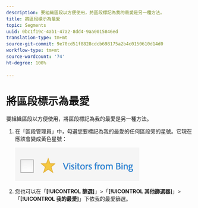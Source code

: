 ```yaml
---
description: 要組織區段以方便使用，將區段標記為我的最愛是另一種方法。
title: 將區段標示為最愛
topic: Segments
uuid: 0bc1f19c-4ab1-47a2-8dd4-9aa0015846ed
translation-type: tm+mt
source-git-commit: 9e70cd51f8828cdcb698175a2b4c0150610d14d0
workflow-type: tm+mt
source-wordcount: '74'
ht-degree: 100%

---
```



# 將區段標示為最愛

要組織區段以方便使用，將區段標記為我的最愛是另一種方法。

1. 在「區段管理員」中，勾選您要標記為我的最愛的任何區段旁的星號。它現在應該會變成黃色星號：

   ![](assets/favorites.png)

1. 您也可以在「**[!UICONTROL 篩選]**」>「**[!UICONTROL 其他篩選器]**」>「**[!UICONTROL 我的最愛]**」下依我的最愛篩選。
